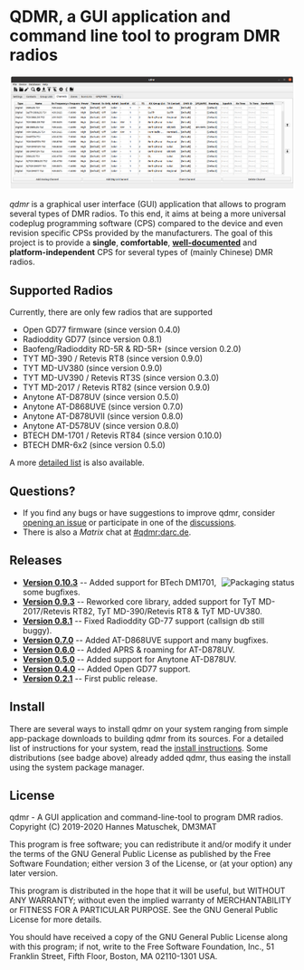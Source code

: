 # QDMR, a GUI application and command line tool to program DMR radios

![qdmr channel editor](https://raw.githubusercontent.com/hmatuschek/qdmr/master/doc/fig/qdmr-channels.png "The qdmr CPS software.")

*qdmr* is a graphical user interface (GUI) application that allows to program several types of DMR radios.
To this end, it aims at being a more universal codeplug programming software (CPS) compared to the
device and even revision specific CPSs provided by the manufacturers. The goal of this project is to
provide a **single**, **comfortable**, [**well-documented**](https://dm3mat.darc.de/qdmr/manual/) 
and **platform-independent** CPS for several types of (mainly Chinese) DMR radios.

## Supported Radios 
Currently, there are only few radios that are supported

  * Open GD77 firmware (since version 0.4.0)
  * Radioddity GD77 (since version 0.8.1)
  * Baofeng/Radioddity RD-5R & RD-5R+ (since version 0.2.0)
  * TYT MD-390 / Retevis RT8 (since version 0.9.0)
  * TYT MD-UV380 (since version 0.9.0)
  * TYT MD-UV390 / Retevis RT3S (since version 0.3.0)
  * TYT MD-2017 / Retevis RT82 (since version 0.9.0)
  * Anytone AT-D878UV (since version 0.5.0)
  * Anytone AT-D868UVE (since version 0.7.0)
  * Anytone AT-D878UVII (since version 0.8.0)
  * Anytone AT-D578UV (since version 0.8.0)
  * BTECH DM-1701 / Retevis RT84 (since version 0.10.0)
  * BTECH DMR-6x2 (since version 0.5.0)

A more [detailed list](https://dm3mat.darc.de/qdmr/#dev) is also available. 

## Questions?

  * If you find any bugs or have suggestions to improve qdmr, consider [opening an issue](https://github.com/hmatuschek/qdmr/issues/new) or participate in one of the [discussions](https://github.com/hmatuschek/qdmr/discussions).
  * There is also a *Matrix* chat at [#qdmr:darc.de](https://matrix.to/#/#qdmr:darc.de).

## Releases
<a href="https://repology.org/project/qdmr/versions">
 <img src="https://repology.org/badge/vertical-allrepos/qdmr.svg" alt="Packaging status" align="right">
</a>
 
 * **[Version 0.10.3](https://github.com/hmatuschek/qdmr/releases/tag/v0.10.3)** -- Added support for BTech DM1701, some bugfixes.
 * **[Version 0.9.3](https://github.com/hmatuschek/qdmr/releases/tag/v0.9.3)** -- Reworked core library, added support for TyT MD-2017/Retevis RT82, TyT MD-390/Retevis RT8 & TyT MD-UV380.
 * **[Version 0.8.1](https://github.com/hmatuschek/qdmr/releases/tag/v0.8.1)** -- Fixed Radioddity GD-77 support (callsign db still buggy).
 * **[Version 0.7.0](https://github.com/hmatuschek/qdmr/releases/tag/v0.7.0)** -- Added AT-D868UVE support and many bugfixes.
 * **[Version 0.6.0](https://github.com/hmatuschek/qdmr/releases/tag/v0.6.4)** -- Added APRS & roaming for AT-D878UV.
 * **[Version 0.5.0](https://github.com/hmatuschek/qdmr/releases/tag/v0.5.0)** -- Added support for Anytone AT-D878UV.
 * **[Version 0.4.0](https://github.com/hmatuschek/qdmr/releases/tag/v0.4.0)** -- Added Open GD77 support.
 * **[Version 0.2.1](https://github.com/hmatuschek/qdmr/releases/tag/v0.2.1)** -- First public release.


## Install
There are several ways to install qdmr on your system ranging from simple app-package downloads to building qdmr from its sources. For a detailed list of instructions for your system, read the [install instructions](https://dm3mat.darc.de/qdmr/install.html). Some distributions (see badge above) already added qdmr, thus easing the install using the system package manager.

## License
qdmr - A GUI application and command-line-tool to program DMR radios.
Copyright (C) 2019-2020 Hannes Matuschek, DM3MAT

This program is free software; you can redistribute it and/or modify
it under the terms of the GNU General Public License as published by
the Free Software Foundation; either version 3 of the License, or
(at your option) any later version.

This program is distributed in the hope that it will be useful,
but WITHOUT ANY WARRANTY; without even the implied warranty of
MERCHANTABILITY or FITNESS FOR A PARTICULAR PURPOSE.  See the
GNU General Public License for more details.

You should have received a copy of the GNU General Public License along
with this program; if not, write to the Free Software Foundation, Inc.,
51 Franklin Street, Fifth Floor, Boston, MA 02110-1301 USA.
